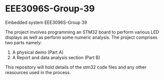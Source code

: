 # EEE3096S-Group-39
Embedded system EEE3096S-Group 39

The project involves programming an STM32 board to perform various LED displays as well as perform some numeric analysis. The project comprises two parts namely:
 1. A physical demo (Part A)
 2. A Report and data analysis section (Part B)

This repository will hold details of the stm32 code files and any other reasources used in the process.
